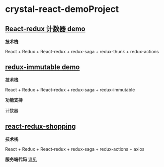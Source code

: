 # crystal-react-demoProject

## [React-redux 计数器 demo](./react-redux-counter)

**技术栈**

React + Redux + React-redux + redux-saga + redux-thunk + redux-actions



## [redux-immutable demo](./react-redux-immutable)

**技术栈**

React + Redux + React-redux + redux-saga + redux-immutable

**功能支持**

计数器

## [react-redux-shopping](./react-redux-shopping)

**技术栈**

React + Redux + React-redux + redux-saga + redux-actions + axios

**服务端代码**
[详见](./react-redux-shopping-server)
